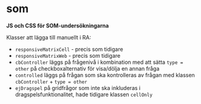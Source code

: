 # som

__JS och CSS för SOM-undersökningarna__

Klasser att lägga till manuellt i RA:
- `responsiveMatrixCell` - precis som tidigare
- `responsiveMatrixWeb` - precis som tidigare
- `cbController` läggs på frågenivå i kombination med att sätta `type = other` på checkboxalternativ för visa/dölja en annan fråga
- `controlled` läggs på frågan som ska kontrolleras av frågan med klassen `cbController` + `type = other` 
- `ejDragspel` på gridfrågor som inte ska inkluderas i dragspelsfunktionalitet, hade tidigare klassen `cellOnly`
